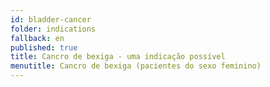 ```yaml
---
id: bladder-cancer
folder: indications
fallback: en
published: true
title: Cancro de bexiga - uma indicação possível
menutitle: Cancro de bexiga (pacientes do sexo feminino)
---
```

